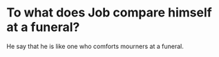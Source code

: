 # To what does Job compare himself at a funeral?

He say that he is like one who comforts mourners at a funeral.
